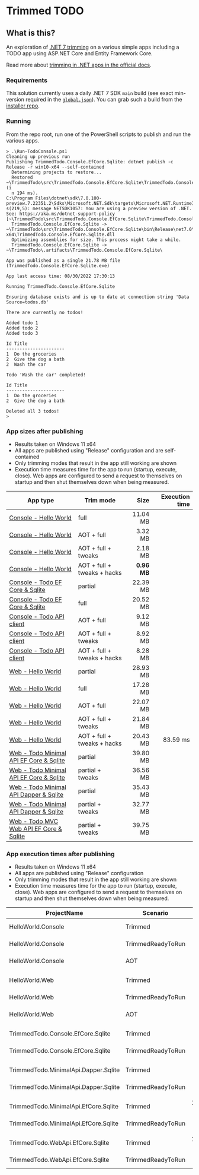 # Trimmed TODO

## What is this?

An exploration of [.NET 7 trimming](https://docs.microsoft.com/dotnet/core/deploying/trimming/prepare-libraries-for-trimming) on a various simple apps including a TODO app using ASP.NET Core and Entity Framework Core.

Read more about [trimming in .NET apps in the official docs](https://docs.microsoft.com/dotnet/core/deploying/trimming/trimming-options#trimming-framework-library-features).

### Requirements

This solution currently uses a daily .NET 7 SDK `main` build (see exact min-version required in the [`global.json`](global.json)). You can grab such a build from the [installer repo](https://github.com/dotnet/installer).

### Running

From the repo root, run one of the PowerShell scripts to publish and run the various apps.

```terminal
> .\Run-TodoConsole.ps1
Cleaning up previous run
Publishing TrimmedTodo.Console.EfCore.Sqlite: dotnet publish -c Release -r win10-x64 --self-contained
  Determining projects to restore...
  Restored ~\TrimmedTodo\src\TrimmedTodo.Console.EfCore.Sqlite\TrimmedTodo.Console.EfCore.Sqlite.csproj (i
  n 194 ms).
C:\Program Files\dotnet\sdk\7.0.100-preview.7.22351.2\Sdks\Microsoft.NET.Sdk\targets\Microsoft.NET.RuntimeIdentifierInference.target
s(219,5): message NETSDK1057: You are using a preview version of .NET. See: https://aka.ms/dotnet-support-policy [~\TrimmedTodo\src\TrimmedTodo.Console.EfCore.Sqlite\TrimmedTodo.Console.EfCore.Sqlite.csproj]
  TrimmedTodo.Console.EfCore.Sqlite -> ~\TrimmedTodo\src\TrimmedTodo.Console.EfCore.Sqlite\bin\Release\net7.0\win-x64\TrimmedTodo.Console.EfCore.Sqlite.dll
  Optimizing assemblies for size. This process might take a while.
  TrimmedTodo.Console.EfCore.Sqlite -> ~\TrimmedTodo\.artifacts\TrimmedTodo.Console.EfCore.Sqlite\

App was published as a single 21.78 MB file (TrimmedTodo.Console.EfCore.Sqlite.exe)

App last access time: 08/30/2022 17:30:13

Running TrimmedTodo.Console.EfCore.Sqlite

Ensuring database exists and is up to date at connection string 'Data Source=todos.db'

There are currently no todos!

Added todo 1
Added todo 2
Added todo 3

Id Title
----------------------
1  Do the groceries
2  Give the dog a bath
2  Wash the car

Todo 'Wash the car' completed!

Id Title
----------------------
1  Do the groceries
2  Give the dog a bath

Deleted all 3 todos!
>
```

### App sizes after publishing

- Results taken on Windows 11 x64
- All apps are published using "Release" configuration and are self-contained
- Only trimming modes that result in the app still working are shown
- Execution time measures time for the app to run (startup, execute, close). Web apps are configured to send a request to themselves on startup and then shut themselves down when being measured.

App type | Trim mode | Size | Execution time
---------|-----------|-----:|--------------:
[Console - Hello World](/src/HelloWorld.Console/) | full | 11.04 MB
[Console - Hello World](/src/HelloWorld.Console/) | AOT + full | 3.32 MB
[Console - Hello World](/src/HelloWorld.Console/) | AOT + full + tweaks | 2.18 MB
[Console - Hello World](/src/HelloWorld.Console/) | AOT + full + tweaks + hacks | **0.96 MB**
[Console - Todo EF Core & Sqlite](/src/TrimmedTodo.Console.EfCore.Sqlite/) | partial | 22.39 MB
[Console - Todo EF Core & Sqlite](/src/TrimmedTodo.Console.EfCore.Sqlite/) | full | 20.52 MB
[Console - Todo API client](/src/TrimmedTodo.Console.ApiClient/) | AOT + full | 9.12 MB
[Console - Todo API client](/src/TrimmedTodo.Console.ApiClient/) | AOT + full + tweaks | 8.92 MB
[Console - Todo API client](/src/TrimmedTodo.Console.ApiClient/) | AOT + full + tweaks + hacks | 8.28 MB
[Web - Hello World](/src/HelloWorld.Web/) | partial | 28.93 MB
[Web - Hello World](/src/HelloWorld.Web/) | full | 17.28 MB
[Web - Hello World](/src/HelloWorld.Web/) | AOT + full | 22.07 MB
[Web - Hello World](/src/HelloWorld.Web/) | AOT + full + tweaks | 21.84 MB
[Web - Hello World](/src/HelloWorld.Web/) | AOT + full + tweaks + hacks | 20.43 MB | 83.59 ms
[Web - Todo Minimal API EF Core & Sqlite](/src/TrimmedTodo.MinimalApi.EfCore.Sqlite/) | partial | 39.80 MB
[Web - Todo Minimal API EF Core & Sqlite](/src/TrimmedTodo.MinimalApi.EfCore.Sqlite/) | partial + tweaks | 36.56 MB
[Web - Todo Minimal API Dapper & Sqlite](/src/TrimmedTodo.MinimalApi.Dapper.Sqlite/) | partial | 35.43 MB
[Web - Todo Minimal API Dapper & Sqlite](/src/TrimmedTodo.MinimalApi.Dapper.Sqlite/) | partial + tweaks | 32.77 MB
[Web - Todo MVC Web API EF Core & Sqlite](/src/TrimmedTodo.WebApi.EfCore.Sqlite/) | partial + tweaks | 39.75 MB

### App execution times after publishing

- Results taken on Windows 11 x64
- All apps are published using "Release" configuration
- Only trimming modes that result in the app still working are shown
- Execution time measures time for the app to run (startup, execute, close). Web apps are configured to send a request to themselves on startup and then shut themselves down when being measured.

|                          ProjectName |          Scenario |        Mean |     Error |    StdDev |
|------------------------------------- |------------------ |------------:|----------:|----------:|
|                   HelloWorld.Console |           Trimmed |    38.76 ms | 21.496 ms | 14.218 ms |
|                   HelloWorld.Console | TrimmedReadyToRun |    27.52 ms | 24.214 ms | 16.016 ms |
|                   HelloWorld.Console |               AOT |    12.90 ms |  6.830 ms |  4.518 ms |
|                                      |                   |             |           |           |
|                       HelloWorld.Web |           Trimmed |   540.81 ms | 43.958 ms | 29.076 ms |
|                       HelloWorld.Web | TrimmedReadyToRun |   173.49 ms | 63.661 ms | 42.108 ms |
|                       HelloWorld.Web |               AOT |    80.17 ms | 43.839 ms | 28.997 ms |
|                                      |                   |             |           |           |
|    TrimmedTodo.Console.EfCore.Sqlite |           Trimmed |    898.9 ms |  58.72 ms |  38.84 ms |
|    TrimmedTodo.Console.EfCore.Sqlite | TrimmedReadyToRun |    314.3 ms | 129.64 ms |  85.75 ms |
|                                      |                   |             |           |           |
| TrimmedTodo.MinimalApi.Dapper.Sqlite |           Trimmed |   952.64 ms |  64.99 ms |  42.99 ms |
| TrimmedTodo.MinimalApi.Dapper.Sqlite | TrimmedReadyToRun |   295.68 ms | 116.17 ms |  76.84 ms |
|                                      |                   |             |           |           |
| TrimmedTodo.MinimalApi.EfCore.Sqlite |           Trimmed | 1,400.27 ms |  91.75 ms |  60.68 ms |
| TrimmedTodo.MinimalApi.EfCore.Sqlite | TrimmedReadyToRun |   460.99 ms | 142.61 ms |  94.33 ms |
|                                      |                   |             |           |           |
|     TrimmedTodo.WebApi.EfCore.Sqlite |           Trimmed | 1,416.72 ms | 148.68 ms |  98.34 ms |
|     TrimmedTodo.WebApi.EfCore.Sqlite | TrimmedReadyToRun |   510.78 ms | 344.67 ms | 227.98 ms |
